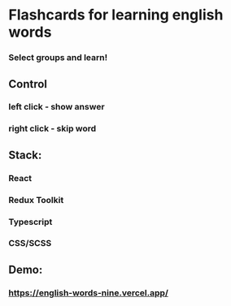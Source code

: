 # Flashcards for learning english words
### Select groups and learn!

## Control
### left click - show answer
### right click - skip word

## Stack:
### React
### Redux Toolkit
### Typescript
### CSS/SCSS

## Demo:
### https://english-words-nine.vercel.app/


